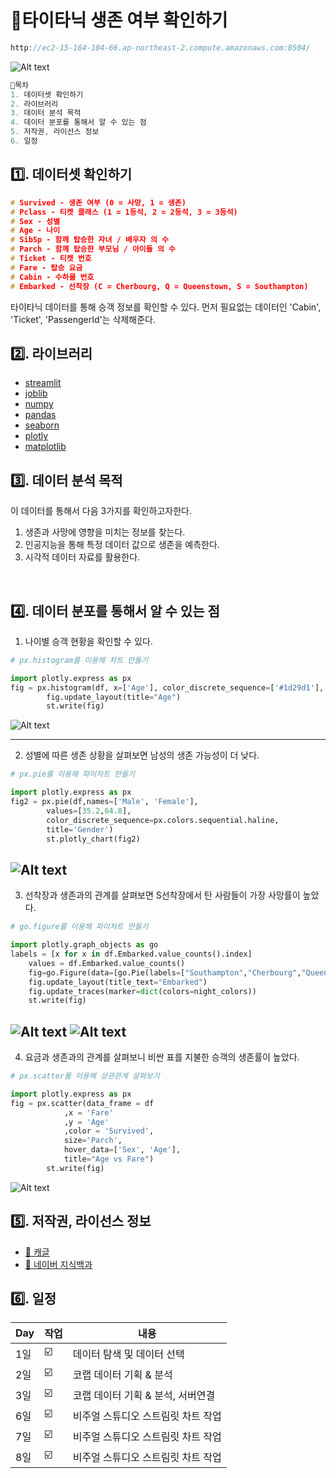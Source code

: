 # **🚢타이타닉 생존 여부 확인하기**
``` C
http://ec2-15-164-104-66.ap-northeast-2.compute.amazonaws.com:8504/
``` 
![Alt text](/data/img10.jpg)

``` C
📌목차
1. 데이터셋 확인하기
2. 라이브러리
3. 데이터 분석 목적
4. 데이터 분포를 통해서 알 수 있는 점
5. 저작권, 라이선스 정보
6. 일정
``` 

## 1️⃣. 데이터셋 확인하기
``` C
# Survived - 생존 여부 (0 = 사망, 1 = 생존)
# Pclass - 티켓 클래스 (1 = 1등석, 2 = 2등석, 3 = 3등석)
# Sex - 성별
# Age - 나이
# SibSp - 함께 탑승한 자녀 / 배우자 의 수
# Parch - 함께 탑승한 부모님 / 아이들 의 수
# Ticket - 티켓 번호
# Fare - 탑승 요금
# Cabin - 수하물 번호
# Embarked - 선착장 (C = Cherbourg, Q = Queenstown, S = Southampton)
``` 
타이타닉 데이터를 통해 승객 정보를 확인할 수 있다.
먼저 필요없는 데이터인 'Cabin', 'Ticket', 'PassengerId'는 삭제해준다.


## 2️⃣. 라이브러리
- [streamlit](https://streamlit.io/)   
- [joblib](https://joblib.readthedocs.io/en/latest/)
- [numpy](https://numpy.org/)
- [pandas](https://pandas.pydata.org/)
- [seaborn](https://seaborn.pydata.org/)
- [plotly](https://plotly.com/python/)
- [matplotlib](https://matplotlib.org/)



## 3️⃣. 데이터 분석 목적
이 데이터를 통해서 다음 3가지를 확인하고자한다.
1. 생존과 사망에 영향을 미치는 정보를 찾는다.
2. 인공지능을 통해 특정 데이터 값으로 생존을 예측한다.
3. 시각적 데이터 자료를 활용한다.

<br>

## 4️⃣. 데이터 분포를 통해서 알 수 있는 점

1. 나이별 승객 현황을 확인할 수 있다.

```python
# px.histogram를 이용해 차트 만들기

import plotly.express as px
fig = px.histogram(df, x=['Age'], color_discrete_sequence=['#1d29d1'], barmode='overlay')
        fig.update_layout(title="Age")
        st.write(fig)
```
![Alt text](/data/chart01.png)

---
2. 성별에 따른 생존 상황을 살펴보면
남성의 생존 가능성이 더 낮다.

```python
# px.pie를 이용해 파이차트 만들기

import plotly.express as px
fig2 = px.pie(df,names=['Male', 'Female'],
        values=[35.2,64.8],
        color_discrete_sequence=px.colors.sequential.haline,
        title='Gender')
        st.plotly_chart(fig2)

```
![Alt text](/data/chart02.png)
---

3. 선착장과 생존과의 관계를 살펴보면 S선착장에서 탄 사람들이 가장 사망률이 높았다.
```python
# go.figure를 이용해 파이차트 만들기

import plotly.graph_objects as go
labels = [x for x in df.Embarked.value_counts().index]
    values = df.Embarked.value_counts()
    fig=go.Figure(data=[go.Pie(labels=["Southampton","Cherbourg","Queenstown"],values=values,hole=.3,pull=[0,0,0.06,0])])
    fig.update_layout(title_text="Embarked")
    fig.update_traces(marker=dict(colors=night_colors))
    st.write(fig)
```
![Alt text](/data/chart03.png)
![Alt text](/data/chart04.png)
---

4. 요금과 생존과의 관계를 살펴보니 비싼 표를 지불한 승객의 생존률이 높았다.

```python
# px.scatter를 이용해 상관관계 살펴보기

import plotly.express as px
fig = px.scatter(data_frame = df
            ,x = 'Fare'
            ,y = 'Age'
            ,color = 'Survived',
            size='Parch',
            hover_data=['Sex', 'Age'],
            title="Age vs Fare")
        st.write(fig)
```
![Alt text](/data/chart05.png)


## 5️⃣. 저작권, 라이선스 정보
- [📁 캐글](https://www.kaggle.com/competitions/titanic)   
- [📁 네이버 지식백과](https://terms.naver.com/entry.naver?docId=3574197&cid=58940&categoryId=58956)


## 6️⃣. 일정

| Day | 작업 | 내용 |
| ------ | -- |----------- |
|  1일 | ☑️ | 데이터 탐색 및 데이터 선택 |
|  2일 | ☑️ | 코랩 데이터 기획 & 분석 |
|  3일 | ☑️ | 코랩 데이터 기획 & 분석, 서버연결 |
|  6일 | ☑️ | 비주얼 스튜디오 스트림릿 차트 작업 |
|  7일 | ☑️ | 비주얼 스튜디오 스트림릿 차트 작업 |
|  8일 | ☑️ | 비주얼 스튜디오 스트림릿 차트 작업 |

